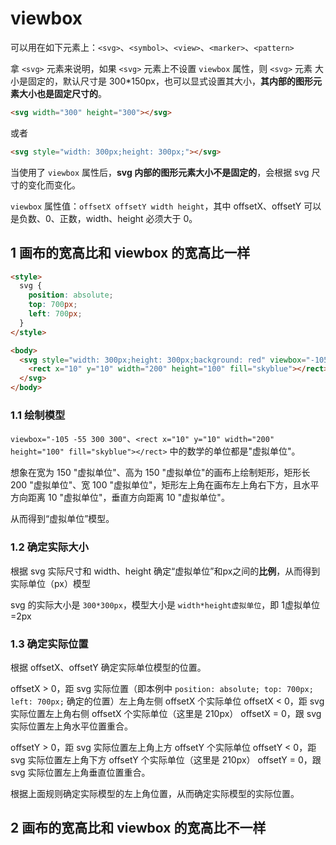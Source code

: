 # viewbox

可以用在如下元素上：`<svg>`、`<symbol>`、`<view>`、`<marker>`、`<pattern>`

拿 `<svg>` 元素来说明，如果 `<svg>` 元素上不设置 `viewbox` 属性，则 `<svg>` 元素 大小是固定的，默认尺寸是 300*150px，也可以显式设置其大小，**其内部的图形元素大小也是固定尺寸的**。

```html
<svg width="300" height="300"></svg>
```

或者

```html
<svg style="width: 300px;height: 300px;"></svg>
```

当使用了 `viewbox` 属性后，**svg 内部的图形元素大小不是固定的**，会根据 svg 尺寸的变化而变化。

`viewbox` 属性值：`offsetX offsetY width height`，其中 offsetX、offsetY 可以是负数、0、正数，width、height 必须大于 0。

## 1 画布的宽高比和 viewbox 的宽高比一样

```html
<style>
  svg {
    position: absolute;
    top: 700px;
    left: 700px;
  }
</style>

<body>
  <svg style="width: 300px;height: 300px;background: red" viewbox="-105 -55 150 150">
    <rect x="10" y="10" width="200" height="100" fill="skyblue"></rect>
  </svg>
</body>
```

### 1.1 绘制模型

`viewbox="-105 -55 300 300"`、`<rect x="10" y="10" width="200" height="100" fill="skyblue"></rect>` 中的数学的单位都是"虚拟单位"。

想象在宽为 150 "虚拟单位"、高为 150 "虚拟单位"的画布上绘制矩形，矩形长 200 "虚拟单位"、宽 100 "虚拟单位"，矩形左上角在画布左上角右下方，且水平方向距离 10 "虚拟单位"，垂直方向距离 10 "虚拟单位"。

从而得到“虚拟单位”模型。

### 1.2 确定实际大小

根据 svg 实际尺寸和 width、height 确定“虚拟单位”和px之间的**比例**，从而得到实际单位（px）模型

svg 的实际大小是 `300*300px`，模型大小是 `width*height虚拟单位`，即 1虚拟单位=2px

### 1.3 确定实际位置

根据 offsetX、offsetY 确定实际单位模型的位置。

offsetX > 0，距 svg 实际位置（即本例中 `position: absolute; top: 700px; left: 700px;` 确定的位置）左上角左侧 offsetX 个实际单位
offsetX < 0，距 svg 实际位置左上角右侧 offsetX 个实际单位（这里是 210px）
offsetX = 0，跟 svg 实际位置左上角水平位置重合。

offsetY > 0，距 svg 实际位置左上角上方 offsetY 个实际单位
offsetY < 0，距 svg 实际位置左上角下方 offsetY 个实际单位（这里是 210px）
offsetY = 0，跟 svg 实际位置左上角垂直位置重合。

根据上面规则确定实际模型的左上角位置，从而确定实际模型的实际位置。

## 2 画布的宽高比和 viewbox 的宽高比不一样